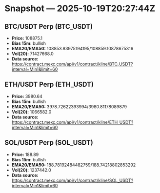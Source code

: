 # Snapshot — 2025-10-19T20:27:44Z

## BTC/USDT Perp (BTC_USDT)
- **Price:** 108875.1
- **Bias 15m:** bullish
- **EMA20/EMA50:** 108853.83975194195/108859.10878675316
- **Vol(20):** 71427668.0
- **Data source:** https://contract.mexc.com/api/v1/contract/kline/BTC_USDT?interval=Min1&limit=60

## ETH/USDT Perp (ETH_USDT)
- **Price:** 3980.64
- **Bias 15m:** bullish
- **EMA20/EMA50:** 3978.72622393994/3980.81178089879
- **Vol(20):** 1066582.0
- **Data source:** https://contract.mexc.com/api/v1/contract/kline/ETH_USDT?interval=Min1&limit=60

## SOL/USDT Perp (SOL_USDT)
- **Price:** 188.89
- **Bias 15m:** bullish
- **EMA20/EMA50:** 188.78192484482759/188.74218802853292
- **Vol(20):** 1237442.0
- **Data source:** https://contract.mexc.com/api/v1/contract/kline/SOL_USDT?interval=Min1&limit=60
